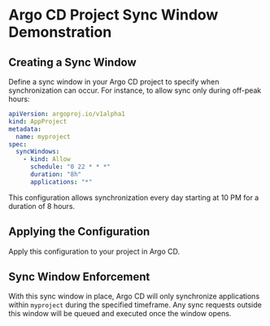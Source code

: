
# Argo CD Project Sync Window Demonstration

## Creating a Sync Window
Define a sync window in your Argo CD project to specify when synchronization can occur. For instance, to allow sync only during off-peak hours:

```yaml
apiVersion: argoproj.io/v1alpha1
kind: AppProject
metadata:
  name: myproject
spec:
  syncWindows:
    - kind: Allow
      schedule: "0 22 * * *"
      duration: "8h"
      applications: "*"
```

This configuration allows synchronization every day starting at 10 PM for a duration of 8 hours.

## Applying the Configuration
Apply this configuration to your project in Argo CD.

## Sync Window Enforcement
With this sync window in place, Argo CD will only synchronize applications within `myproject` during the specified timeframe. Any sync requests outside this window will be queued and executed once the window opens.
